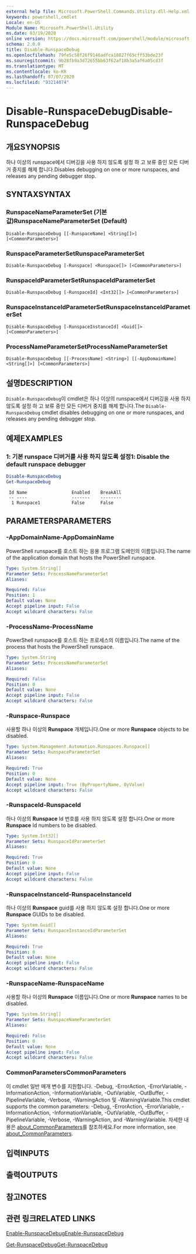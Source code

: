 ```yaml
---
external help file: Microsoft.PowerShell.Commands.Utility.dll-Help.xml
keywords: powershell,cmdlet
Locale: en-US
Module Name: Microsoft.PowerShell.Utility
ms.date: 03/19/2020
online version: https://docs.microsoft.com/powershell/module/microsoft.powershell.utility/disable-runspacedebug?view=powershell-5.1&WT.mc_id=ps-gethelp
schema: 2.0.0
title: Disable-RunspaceDebug
ms.openlocfilehash: 79fe5c58f26f9146adfca18827f65cff53bde23f
ms.sourcegitcommit: 9b28fb9a3d72655bb63f62af18b3a5af6a05cd3f
ms.translationtype: MT
ms.contentlocale: ko-KR
ms.lasthandoff: 07/07/2020
ms.locfileid: "93214074"
---
```

# <span data-ttu-id="2337e-103">Disable-RunspaceDebug</span><span class="sxs-lookup"><span data-stu-id="2337e-103">Disable-RunspaceDebug</span></span>

## <span data-ttu-id="2337e-104">개요</span><span class="sxs-lookup"><span data-stu-id="2337e-104">SYNOPSIS</span></span>
<span data-ttu-id="2337e-105">하나 이상의 runspace에서 디버깅을 사용 하지 않도록 설정 하 고 보류 중인 모든 디버거 중지를 해제 합니다.</span><span class="sxs-lookup"><span data-stu-id="2337e-105">Disables debugging on one or more runspaces, and releases any pending debugger stop.</span></span>

## <span data-ttu-id="2337e-106">SYNTAX</span><span class="sxs-lookup"><span data-stu-id="2337e-106">SYNTAX</span></span>

### <span data-ttu-id="2337e-107">RunspaceNameParameterSet (기본값)</span><span class="sxs-lookup"><span data-stu-id="2337e-107">RunspaceNameParameterSet (Default)</span></span>

```
Disable-RunspaceDebug [[-RunspaceName] <String[]>] [<CommonParameters>]
```

### <span data-ttu-id="2337e-108">RunspaceParameterSet</span><span class="sxs-lookup"><span data-stu-id="2337e-108">RunspaceParameterSet</span></span>

```
Disable-RunspaceDebug [-Runspace] <Runspace[]> [<CommonParameters>]
```

### <span data-ttu-id="2337e-109">RunspaceIdParameterSet</span><span class="sxs-lookup"><span data-stu-id="2337e-109">RunspaceIdParameterSet</span></span>

```
Disable-RunspaceDebug [-RunspaceId] <Int32[]> [<CommonParameters>]
```

### <span data-ttu-id="2337e-110">RunspaceInstanceIdParameterSet</span><span class="sxs-lookup"><span data-stu-id="2337e-110">RunspaceInstanceIdParameterSet</span></span>

```
Disable-RunspaceDebug [-RunspaceInstanceId] <Guid[]> [<CommonParameters>]
```

### <span data-ttu-id="2337e-111">ProcessNameParameterSet</span><span class="sxs-lookup"><span data-stu-id="2337e-111">ProcessNameParameterSet</span></span>

```
Disable-RunspaceDebug [[-ProcessName] <String>] [[-AppDomainName] <String[]>] [<CommonParameters>]
```

## <span data-ttu-id="2337e-112">설명</span><span class="sxs-lookup"><span data-stu-id="2337e-112">DESCRIPTION</span></span>

<span data-ttu-id="2337e-113">`Disable-RunspaceDebug`이 cmdlet은 하나 이상의 runspace에서 디버깅을 사용 하지 않도록 설정 하 고 보류 중인 모든 디버거 중지를 해제 합니다.</span><span class="sxs-lookup"><span data-stu-id="2337e-113">The `Disable-RunspaceDebug` cmdlet disables debugging on one or more runspaces, and releases any pending debugger stop.</span></span>

## <span data-ttu-id="2337e-114">예제</span><span class="sxs-lookup"><span data-stu-id="2337e-114">EXAMPLES</span></span>

### <span data-ttu-id="2337e-115">1: 기본 runspace 디버거를 사용 하지 않도록 설정</span><span class="sxs-lookup"><span data-stu-id="2337e-115">1: Disable the default runspace debugger</span></span>

```powershell
Disable-RunspaceDebug
Get-RunspaceDebug
```

```Output
 Id Name                 Enabled    BreakAll
 -- ----                 -------    --------
  1 Runspace1            False      False
```

## <span data-ttu-id="2337e-116">PARAMETERS</span><span class="sxs-lookup"><span data-stu-id="2337e-116">PARAMETERS</span></span>

### <span data-ttu-id="2337e-117">-AppDomainName</span><span class="sxs-lookup"><span data-stu-id="2337e-117">-AppDomainName</span></span>

<span data-ttu-id="2337e-118">PowerShell runspace를 호스트 하는 응용 프로그램 도메인의 이름입니다.</span><span class="sxs-lookup"><span data-stu-id="2337e-118">The name of the application domain that hosts the PowerShell runspace.</span></span>

```yaml
Type: System.String[]
Parameter Sets: ProcessNameParameterSet
Aliases:

Required: False
Position: 1
Default value: None
Accept pipeline input: False
Accept wildcard characters: False
```

### <span data-ttu-id="2337e-119">-ProcessName</span><span class="sxs-lookup"><span data-stu-id="2337e-119">-ProcessName</span></span>

<span data-ttu-id="2337e-120">PowerShell runspace를 호스트 하는 프로세스의 이름입니다.</span><span class="sxs-lookup"><span data-stu-id="2337e-120">The name of the process that hosts the PowerShell runspace.</span></span>

```yaml
Type: System.String
Parameter Sets: ProcessNameParameterSet
Aliases:

Required: False
Position: 0
Default value: None
Accept pipeline input: False
Accept wildcard characters: False
```

### <span data-ttu-id="2337e-121">-Runspace</span><span class="sxs-lookup"><span data-stu-id="2337e-121">-Runspace</span></span>

<span data-ttu-id="2337e-122">사용할 하나 이상의 **Runspace** 개체입니다.</span><span class="sxs-lookup"><span data-stu-id="2337e-122">One or more **Runspace** objects to be disabled.</span></span>

```yaml
Type: System.Management.Automation.Runspaces.Runspace[]
Parameter Sets: RunspaceParameterSet
Aliases:

Required: True
Position: 0
Default value: None
Accept pipeline input: True (ByPropertyName, ByValue)
Accept wildcard characters: False
```

### <span data-ttu-id="2337e-123">-RunspaceId</span><span class="sxs-lookup"><span data-stu-id="2337e-123">-RunspaceId</span></span>

<span data-ttu-id="2337e-124">하나 이상의 **Runspace** Id 번호를 사용 하지 않도록 설정 합니다.</span><span class="sxs-lookup"><span data-stu-id="2337e-124">One or more **Runspace** Id numbers to be disabled.</span></span>

```yaml
Type: System.Int32[]
Parameter Sets: RunspaceIdParameterSet
Aliases:

Required: True
Position: 0
Default value: None
Accept pipeline input: False
Accept wildcard characters: False
```

### <span data-ttu-id="2337e-125">-RunspaceInstanceId</span><span class="sxs-lookup"><span data-stu-id="2337e-125">-RunspaceInstanceId</span></span>

<span data-ttu-id="2337e-126">하나 이상의 **Runspace** guid를 사용 하지 않도록 설정 합니다.</span><span class="sxs-lookup"><span data-stu-id="2337e-126">One or more **Runspace** GUIDs to be disabled.</span></span>

```yaml
Type: System.Guid[]
Parameter Sets: RunspaceInstanceIdParameterSet
Aliases:

Required: True
Position: 0
Default value: None
Accept pipeline input: False
Accept wildcard characters: False
```

### <span data-ttu-id="2337e-127">-RunspaceName</span><span class="sxs-lookup"><span data-stu-id="2337e-127">-RunspaceName</span></span>

<span data-ttu-id="2337e-128">사용할 하나 이상의 **Runspace** 이름입니다.</span><span class="sxs-lookup"><span data-stu-id="2337e-128">One or more **Runspace** names to be disabled.</span></span>

```yaml
Type: System.String[]
Parameter Sets: RunspaceNameParameterSet
Aliases:

Required: False
Position: 0
Default value: None
Accept pipeline input: False
Accept wildcard characters: False
```

### <span data-ttu-id="2337e-129">CommonParameters</span><span class="sxs-lookup"><span data-stu-id="2337e-129">CommonParameters</span></span>

<span data-ttu-id="2337e-130">이 cmdlet 일반 매개 변수를 지원합니다. -Debug, -ErrorAction, -ErrorVariable, -InformationAction, -InformationVariable, -OutVariable, -OutBuffer, -PipelineVariable, -Verbose, -WarningAction 및 -WarningVariable.</span><span class="sxs-lookup"><span data-stu-id="2337e-130">This cmdlet supports the common parameters: -Debug, -ErrorAction, -ErrorVariable, -InformationAction, -InformationVariable, -OutVariable, -OutBuffer, -PipelineVariable, -Verbose, -WarningAction, and -WarningVariable.</span></span> <span data-ttu-id="2337e-131">자세한 내용은 [about_CommonParameters](https://go.microsoft.com/fwlink/?LinkID=113216)를 참조하세요.</span><span class="sxs-lookup"><span data-stu-id="2337e-131">For more information, see [about_CommonParameters](https://go.microsoft.com/fwlink/?LinkID=113216).</span></span>

## <span data-ttu-id="2337e-132">입력</span><span class="sxs-lookup"><span data-stu-id="2337e-132">INPUTS</span></span>

## <span data-ttu-id="2337e-133">출력</span><span class="sxs-lookup"><span data-stu-id="2337e-133">OUTPUTS</span></span>

## <span data-ttu-id="2337e-134">참고</span><span class="sxs-lookup"><span data-stu-id="2337e-134">NOTES</span></span>

## <span data-ttu-id="2337e-135">관련 링크</span><span class="sxs-lookup"><span data-stu-id="2337e-135">RELATED LINKS</span></span>

[<span data-ttu-id="2337e-136">Enable-RunspaceDebug</span><span class="sxs-lookup"><span data-stu-id="2337e-136">Enable-RunspaceDebug</span></span>](Enable-RunspaceDebug.md)

[<span data-ttu-id="2337e-137">Get-RunspaceDebug</span><span class="sxs-lookup"><span data-stu-id="2337e-137">Get-RunspaceDebug</span></span>](Get-RunspaceDebug.md)
